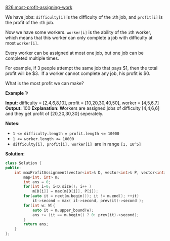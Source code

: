 [826.most-profit-assigning-work](https://leetcode.com/problems/most-profit-assigning-work/)  

We have jobs: `difficulty[i]` is the difficulty of the `i`th job, and `profit[i]` is the profit of the `i`th job. 

Now we have some workers. `worker[i]` is the ability of the `i`th worker, which means that this worker can only complete a job with difficulty at most `worker[i]`. 

Every worker can be assigned at most one job, but one job can be completed multiple times.

For example, if 3 people attempt the same job that pays $1, then the total profit will be $3.  If a worker cannot complete any job, his profit is $0.

What is the most profit we can make?

**Example 1:**

**Input:** difficulty = \[2,4,6,8,10\], profit = \[10,20,30,40,50\], worker = \[4,5,6,7\]
**Output:** 100 
**Explanation: W**orkers are assigned jobs of difficulty \[4,4,6,6\] and they get profit of \[20,20,30,30\] seperately.

**Notes:**

*   `1 <= difficulty.length = profit.length <= 10000`
*   `1 <= worker.length <= 10000`
*   `difficulty[i], profit[i], worker[i]`  are in range `[1, 10^5]`  



**Solution:**  

```cpp
class Solution {
public:
    int maxProfitAssignment(vector<int>& D, vector<int>& P, vector<int>& W) {
        map<int, int> m;
        int ans = 0;
        for(int i=0; i<D.size(); i++ )
            m[D[i]] = max(m[D[i]], P[i]);
        for(auto it = next(m.begin()); it != m.end(); ++it)
            it->second = max( it->second, prev(it)->second );
        for(int w: W){
            auto it = m.upper_bound(w);
            ans += (it == m.begin() ? 0: prev(it)->second);
        }
        return ans;
    }
};
```
      